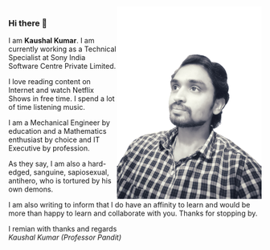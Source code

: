 <img align="right" src="https://github.com/sirkaushalkumar/sirkaushalkumar/blob/master/image.png" width=288px height=384px/>

### Hi there 👋

I am **Kaushal Kumar**. I am currently working as a Technical Specialist at Sony India Software Centre Private Limited. 

I love reading content on Internet and watch Netflix Shows in free time. I spend a lot of time listening music.

I am a Mechanical Engineer by education and a Mathematics enthusiast by choice and IT Executive by profession. 

As they say, I am also a hard-edged, sanguine, sapiosexual, antihero, who is tortured by his own demons. 

I am also writing to inform that I do have an affinity to learn and would be more than happy to learn and collaborate with you. Thanks for stopping by.

I remian with thanks and regards <br/>
_Kaushal Kumar (Professor Pandit)_

<!--
**sirkaushalkumar/sirkaushalkumar** is a ✨ _special_ ✨ repository because its `README.md` (this file) appears on your GitHub profile.

Here are some ideas to get you started:

- 🔭 I’m currently working on ...
- 🌱 I’m currently learning ...
- 👯 I’m looking to collaborate on ...
- 🤔 I’m looking for help with ...
- 💬 Ask me about ...
- 📫 How to reach me: ...
- 😄 Pronouns: ...
- ⚡ Fun fact: ...
-->

<!--![Professor Pandit's github stats](https://github-readme-stats.vercel.app/api?username=sirkaushalkumar&show_icons=true&theme=transparent)<br> -->
